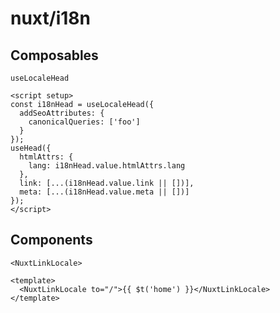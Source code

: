 # nuxt/i18n

## Composables

`useLocaleHead`

```vue
<script setup>
const i18nHead = useLocaleHead({
  addSeoAttributes: {
    canonicalQueries: ['foo']
  }
});
useHead({
  htmlAttrs: {
    lang: i18nHead.value.htmlAttrs.lang
  },
  link: [...(i18nHead.value.link || [])],
  meta: [...(i18nHead.value.meta || [])]
});
</script>

```

## Components

`<NuxtLinkLocale>`

```vue
<template>
  <NuxtLinkLocale to="/">{{ $t('home') }}</NuxtLinkLocale>
</template>
```
